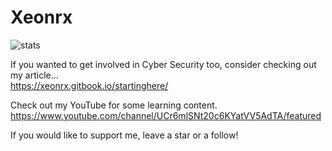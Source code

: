 # Xeonrx
![stats](https://github-readme-stats.vercel.app/api?username=xeonrx&show_icons=true&theme=radical)

If you wanted to get involved in Cyber Security too, consider checking out my article...<br />
https://xeonrx.gitbook.io/startinghere/

Check out my YouTube for some learning content. <br />
https://www.youtube.com/channel/UCr6mlSNt20c6KYatVV5AdTA/featured

If you would like to support me, leave a star or a follow!




